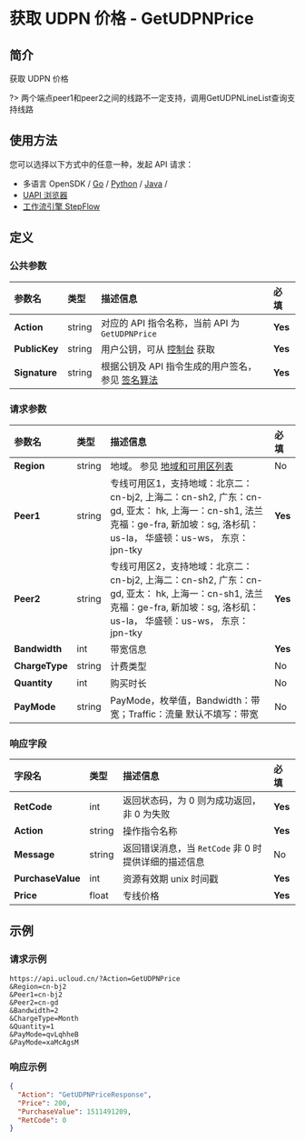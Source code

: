 # 获取 UDPN 价格 - GetUDPNPrice

## 简介

获取 UDPN 价格

?> 两个端点peer1和peer2之间的线路不一定支持，调用GetUDPNLineList查询支持线路




## 使用方法

您可以选择以下方式中的任意一种，发起 API 请求：
- 多语言 OpenSDK / [Go](https://github.com/ucloud/ucloud-sdk-go) / [Python](https://github.com/ucloud/ucloud-sdk-python3) / [Java](https://github.com/ucloud/ucloud-sdk-java) /
- [UAPI 浏览器](https://console.ucloud.cn/uapi/detail?id=GetUDPNPrice)
- [工作流引擎 StepFlow](https://console.ucloud.cn/stepflow/manage/)


## 定义

### 公共参数

| 参数名 | 类型 | 描述信息 | 必填 |
|:---|:---|:---|:---|
| **Action**     | string  | 对应的 API 指令名称，当前 API 为 `GetUDPNPrice`                        | **Yes** |
| **PublicKey**  | string  | 用户公钥，可从 [控制台](https://console.ucloud.cn/uapi/apikey) 获取                                             | **Yes** |
| **Signature**  | string  | 根据公钥及 API 指令生成的用户签名，参见 [签名算法](api/summary/signature.md)  | **Yes** |

### 请求参数

| 参数名 | 类型 | 描述信息 | 必填 |
|:---|:---|:---|:---|
| **Region** | string | 地域。 参见 [地域和可用区列表](api/summary/regionlist) |No|
| **Peer1** | string | 专线可用区1，支持地域：北京二：cn-bj2, 上海二：cn-sh2, 广东：cn-gd, 亚太： hk, 上海一：cn-sh1, 法兰克福：ge-fra, 新加坡：sg, 洛杉矶：us-la， 华盛顿：us-ws， 东京：jpn-tky |**Yes**|
| **Peer2** | string | 专线可用区2，支持地域：北京二：cn-bj2, 上海二：cn-sh2, 广东：cn-gd, 亚太： hk, 上海一：cn-sh1, 法兰克福：ge-fra, 新加坡：sg, 洛杉矶：us-la， 华盛顿：us-ws， 东京：jpn-tky |**Yes**|
| **Bandwidth** | int | 带宽信息 |**Yes**|
| **ChargeType** | string | 计费类型 |No|
| **Quantity** | int | 购买时长 |No|
| **PayMode** | string | PayMode，枚举值，Bandwidth：带宽；Traffic：流量  默认不填写：带宽 |No|

### 响应字段

| 字段名 | 类型 | 描述信息 | 必填 |
|:---|:---|:---|:---|
| **RetCode** | int | 返回状态码，为 0 则为成功返回，非 0 为失败 |**Yes**|
| **Action** | string | 操作指令名称 |**Yes**|
| **Message** | string | 返回错误消息，当 `RetCode` 非 0 时提供详细的描述信息 |No|
| **PurchaseValue** | int | 资源有效期 unix 时间戳 |**Yes**|
| **Price** | float | 专线价格 |**Yes**|




## 示例

### 请求示例
    
```
https://api.ucloud.cn/?Action=GetUDPNPrice
&Region=cn-bj2
&Peer1=cn-bj2
&Peer2=cn-gd
&Bandwidth=2
&ChargeType=Month
&Quantity=1
&PayMode=qvLqhheB
&PayMode=xaMcAgsM
```

### 响应示例
    
```json
{
  "Action": "GetUDPNPriceResponse",
  "Price": 200,
  "PurchaseValue": 1511491209,
  "RetCode": 0
}
```





